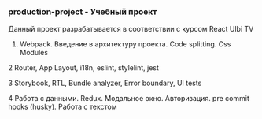### production-project - Учебный проект
Данный проект разрабатывается в соответствии с курсом React Ulbi TV


1. Webpack. Введение в архитектуру проекта. Code splitting. Css Modules

2 Router, App Layout, i18n, eslint, stylelint, jest

3 Storybook, RTL, Bundle analyzer, Error boundary, UI tests

4 Работа с данными. Redux. Модальное окно. Авторизация. pre commit hooks (husky). Работа с текстом
